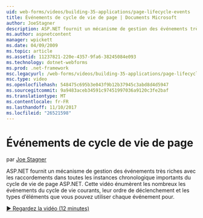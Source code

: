 ```yaml
---
uid: web-forms/videos/building-35-applications/page-lifecycle-events
title: Événements de cycle de vie de page | Documents Microsoft
author: JoeStagner
description: ASP.NET fournit un mécanisme de gestion des événements très riches avec les raccordements dans toutes les instances chronologique importants du cycle de vie de page ASP.NET. Cette vidéo est enum...
ms.author: aspnetcontent
manager: wpickett
ms.date: 04/09/2009
ms.topic: article
ms.assetid: 11237821-220e-4357-9fa6-38245084e093
ms.technology: dotnet-webforms
ms.prod: .net-framework
msc.legacyurl: /web-forms/videos/building-35-applications/page-lifecycle-events
msc.type: video
ms.openlocfilehash: 548475c695b3e043f9b12b37945c3abd8d4d5947
ms.sourcegitcommit: 9a9483aceb34591c97451997036a9120c3fe2baf
ms.translationtype: MT
ms.contentlocale: fr-FR
ms.lasthandoff: 11/10/2017
ms.locfileid: "26521598"
---
```

<a name="page-lifecycle-events"></a>Événements de cycle de vie de page
====================
par [Joe Stagner](https://github.com/JoeStagner)

ASP.NET fournit un mécanisme de gestion des événements très riches avec les raccordements dans toutes les instances chronologique importants du cycle de vie de page ASP.NET. Cette vidéo énumèrent les nombreux les événements du cycle de vie courants, leur ordre de déclenchement et les types d’éléments que vous pouvez utiliser chaque événement pour.

[&#9654; Regardez la vidéo (12 minutes)](https://channel9.msdn.com/Blogs/ASP-NET-Site-Videos/page-lifecycle-events)
